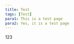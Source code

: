 ```yaml
---
title: Test
tags: [Test]
para1: This is a test page
para2: Yes, it is a test page
---
```


123